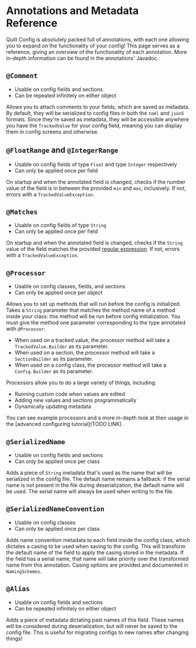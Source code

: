 # Annotations and Metadata Reference

Quilt Config is absolutely packed full of annotations, with each one allowing you to expand on the functionality of your config! This page serves as a reference, giving an overview of the functionality of each annotation. More in-depth information can be found in the annotations' Javadoc.

## `@Comment`

- Usable on config fields and sections
- Can be repeated infinitely on either object

Allows you to attach comments to your fields, which are saved as metadata. By default, they will be serialized to config files in both the `toml` and `json5` formats. Since they're saved as metadata, they will be accessible anywhere you have the `TrackedValue` for your config field, meaning you can display them in config screens and otherwise.

## `@FloatRange` and `@IntegerRange`

- Usable on config fields of type `Float` and type `Integer` respectively
- Can only be applied once per field

On startup and when the annotated field is changed, checks if the number value of the field is in between the provided `min` and `max`, inclusively. If not, errors with a `TrackedValueException`.

## `@Matches`

- Usable on config fields of type `String`
- Can only be applied once per field

On startup and when the annotated field is changed, checks if the `String` value of the field matches the provided [regular expression](https://regexr.com/). If not, errors with a `TrackedValueException`.

## `@Processor`

- Usable on config classes, fields, and sections
- Can only be applied once per object

Allows you to set up methods that will run before the config is initialized. Takes a `String` parameter that matches the method name of a method inside your class: this method will be run before config initialization. You must give the method one parameter corresponding to the type annotated with `@Processor`:
- When used on a tracked value, the processor method will take a `TrackedValue.Builder` as its parameter.
- When used on a section, the processor method will take a `SectionBuilder` as its parameter.
- When used on a config class, the processor method will take a `Config.Builder` as its parameter.

Processors allow you to do a large variety of things, including:
- Running custom code when values are edited
- Adding new values and sections programmatically
- Dynamically updating metadata

You can see example processors and a more in-depth look at their usage in the [advanced configuring tutorial](TODO LINK).

## `@SerializedName`

- Usable on config fields and sections
- Can only be applied once per class

Adds a piece of `String` metadata that's used as the name that will be serialized in the config file. The default name remains a fallback: if the serial name is not present in the file during deserialization, the default name will be used. The serial name will always be used when writing to the file.

## `@SerializedNameConvention`

- Usable on config classes
- Can only be applied once per class

Adds name convention metadata to each field inside the config class, which dictates a casing to be used when saving to the config. This will transform the default name of the field to apply the casing stored in the metadata. If the field has a serial name, that name will take priority over the transformed name from this annotation. Casing options are provided and documented in `NamingSchemes`.

## `@Alias`

- Usable on config fields and sections
- Can be repeated infinitely on either object

Adds a piece of metadata dictating past names of this field. These names will be considered during deserialization, but will never be saved to the config file. This is useful for migrating configs to new names after changing things!